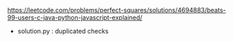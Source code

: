 https://leetcode.com/problems/perfect-squares/solutions/4694883/beats-99-users-c-java-python-javascript-explained/


- solution.py : duplicated checks